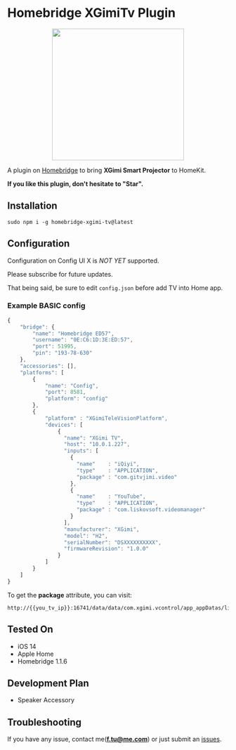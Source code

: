 # Homebridge XGimiTv Plugin

<p align="center">
    <img src="https://repository-images.githubusercontent.com/315327563/b5f04180-2f76-11eb-8c6a-ce5276b842e6" height="300">
</p>

A plugin on [Homebridge](https://github.com/nfarina/homebridge) to bring **XGimi Smart Projector** to HomeKit.

**If you like this plugin, don't hesitate to "Star".**

## Installation

```
sudo npm i -g homebridge-xgimi-tv@latest
```

## Configuration

Configuration on Config UI X is *NOT YET* supported.

Please subscribe for future updates.

That being said, be sure to edit ```config.json``` before add TV into Home app.

### Example BASIC config
```javascript
{
    "bridge": {
        "name": "Homebridge ED57",
        "username": "0E:C6:1D:3E:ED:57",
        "port": 51995,
        "pin": "193-78-630"
    },
    "accessories": [],
    "platforms": [
        {
            "name": "Config",
            "port": 8581,
            "platform": "config"
        },
        {
            "platform" : "XGimiTeleVisionPlatform",
            "devices": [
                {
                  "name": "XGimi TV",
                  "host": "10.0.1.227",
                  "inputs": [
                    {
                      "name"    : "iQiyi",
                      "type"    : "APPLICATION",
                      "package" : "com.gitvjimi.video"
                    },
                    {
                      "name"    : "YouTube",
                      "type"    : "APPLICATION",
                      "package" : "com.liskovsoft.videomanager"
                    }
                  ],
                  "manufacturer": "XGimi",
                  "model": "H2",
                  "serialNumber": "DSXXXXXXXXXX",
                  "firmwareRevision": "1.0.0"
                }
            ]
        }
    ]
}
```

To get the **package** attribute, you can visit:
```
http://{{you_tv_ip}}:16741/data/data/com.xgimi.vcontrol/app_appDatas/list
```

## Tested On

* iOS 14
* Apple Home
* Homebridge 1.1.6

## Development Plan

* Speaker Accessory

## Troubleshooting

If you have any issue, contact me(**f.tu@me.com**) or just submit an [issues](https://github.com/fatedier/frp/issues).
